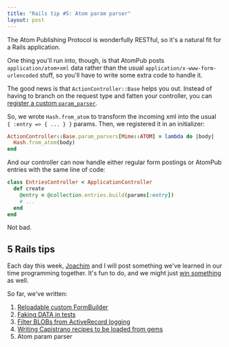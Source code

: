 ```yaml
---
title: "Rails tip #5: Atom param parser"
layout: post
---
```

<p>The Atom Publishing Protocol is wonderfully RESTful, so it's a natural fit for a Rails application.</p>

<p>One thing you'll run into, though, is that AtomPub posts <code>application/atom+xml</code> data rather than the usual <code>application/x-www-form-urlencoded</code> stuff, so you'll have to write some extra code to handle it.</p>

<p>The good news is that <code>ActionController::Base</code> helps you out. Instead of having to branch on the request type and fatten your controller, you can <a href="http://github.com/rails/rails/tree/c8da518bbfedc2a06b1d96912ddae00e57f21748/actionpack/lib/action_controller/base.rb#L292">register a custom <code>param_parser</code></a>.</p>

<p>So, we wrote <code>Hash.from_atom</code> to transform the incoming xml into the usual <code>{&nbsp;:entry&nbsp;=> {&nbsp;...&nbsp;}&nbsp;}</code> params. Then, we registered it in an initializer:</p>

```ruby
ActionController::Base.param_parsers[Mime::ATOM] = lambda do |body|
  Hash.from_atom(body)
end
```

<p>And our controller can now handle either regular form postings or AtomPub entries with the same line of code:</p>

```ruby
class EntriesController < ApplicationController
  def create
    @entry = @collection.entries.build(params[:entry])
    # ...
  end
end
```

<p>Not bad.</p>

<h2>5 Rails tips</h2>

<p>Each day this week, <a href="http://youtube.com/watch?v=J35CuC3ywnc">Joachim</a> and I will post something we've learned in our time programming together. It's fun to do, and we might just <a href="http://railscasts.com/contest">win something</a> as well.</p>

<p>So far, we've written:</p>

<ol>
  <li><a href="{{ site.url }}/2008/04/21/rails-tip-1-reloadable-custom-formbuilder.html">Reloadable custom FormBuilder</a></li>
  <li><a href="{{ site.url }}/2008/04/22/rails-tip-2-faking-data-in-tests.html">Faking DATA in tests</a></li>
  <li><a href="{{ site.url }}/2008/04/23/rails-tip-3-filter-blobs-from-activerecord-logging.html">Filter BLOBs from ActiveRecord logging</a></li>
  <li><a href="{{ site.url }}/2008/04/24/rails-tip-4-writing-capistrano-recipes-to-be-loaded-from-gems.html">Writing Capistrano recipes to be loaded from gems</a></li>
  <li>Atom param parser</li>
</ol>
